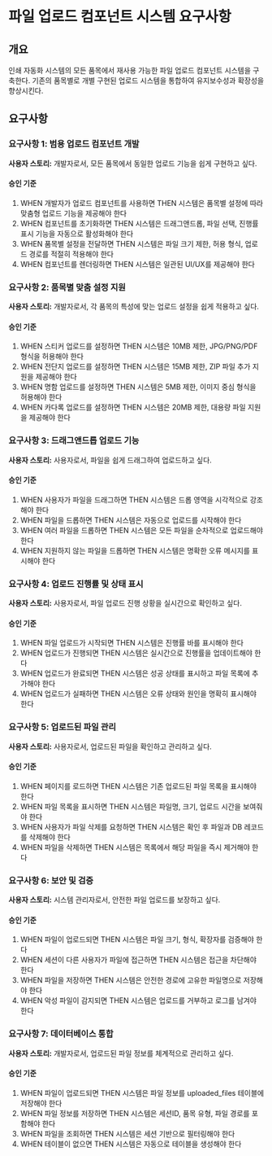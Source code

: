 # 파일 업로드 컴포넌트 시스템 요구사항

## 개요

인쇄 자동화 시스템의 모든 품목에서 재사용 가능한 파일 업로드 컴포넌트 시스템을 구축한다. 기존의 품목별로 개별 구현된 업로드 시스템을 통합하여 유지보수성과 확장성을 향상시킨다.

## 요구사항

### 요구사항 1: 범용 업로드 컴포넌트 개발

**사용자 스토리:** 개발자로서, 모든 품목에서 동일한 업로드 기능을 쉽게 구현하고 싶다.

#### 승인 기준
1. WHEN 개발자가 업로드 컴포넌트를 사용하면 THEN 시스템은 품목별 설정에 따라 맞춤형 업로드 기능을 제공해야 한다
2. WHEN 컴포넌트를 초기화하면 THEN 시스템은 드래그앤드롭, 파일 선택, 진행률 표시 기능을 자동으로 활성화해야 한다
3. WHEN 품목별 설정을 전달하면 THEN 시스템은 파일 크기 제한, 허용 형식, 업로드 경로를 적절히 적용해야 한다
4. WHEN 컴포넌트를 렌더링하면 THEN 시스템은 일관된 UI/UX를 제공해야 한다

### 요구사항 2: 품목별 맞춤 설정 지원

**사용자 스토리:** 개발자로서, 각 품목의 특성에 맞는 업로드 설정을 쉽게 적용하고 싶다.

#### 승인 기준
1. WHEN 스티커 업로드를 설정하면 THEN 시스템은 10MB 제한, JPG/PNG/PDF 형식을 허용해야 한다
2. WHEN 전단지 업로드를 설정하면 THEN 시스템은 15MB 제한, ZIP 파일 추가 지원을 제공해야 한다
3. WHEN 명함 업로드를 설정하면 THEN 시스템은 5MB 제한, 이미지 중심 형식을 허용해야 한다
4. WHEN 카다록 업로드를 설정하면 THEN 시스템은 20MB 제한, 대용량 파일 지원을 제공해야 한다

### 요구사항 3: 드래그앤드롭 업로드 기능

**사용자 스토리:** 사용자로서, 파일을 쉽게 드래그하여 업로드하고 싶다.

#### 승인 기준
1. WHEN 사용자가 파일을 드래그하면 THEN 시스템은 드롭 영역을 시각적으로 강조해야 한다
2. WHEN 파일을 드롭하면 THEN 시스템은 자동으로 업로드를 시작해야 한다
3. WHEN 여러 파일을 드롭하면 THEN 시스템은 모든 파일을 순차적으로 업로드해야 한다
4. WHEN 지원하지 않는 파일을 드롭하면 THEN 시스템은 명확한 오류 메시지를 표시해야 한다

### 요구사항 4: 업로드 진행률 및 상태 표시

**사용자 스토리:** 사용자로서, 파일 업로드 진행 상황을 실시간으로 확인하고 싶다.

#### 승인 기준
1. WHEN 파일 업로드가 시작되면 THEN 시스템은 진행률 바를 표시해야 한다
2. WHEN 업로드가 진행되면 THEN 시스템은 실시간으로 진행률을 업데이트해야 한다
3. WHEN 업로드가 완료되면 THEN 시스템은 성공 상태를 표시하고 파일 목록에 추가해야 한다
4. WHEN 업로드가 실패하면 THEN 시스템은 오류 상태와 원인을 명확히 표시해야 한다

### 요구사항 5: 업로드된 파일 관리

**사용자 스토리:** 사용자로서, 업로드된 파일을 확인하고 관리하고 싶다.

#### 승인 기준
1. WHEN 페이지를 로드하면 THEN 시스템은 기존 업로드된 파일 목록을 표시해야 한다
2. WHEN 파일 목록을 표시하면 THEN 시스템은 파일명, 크기, 업로드 시간을 보여줘야 한다
3. WHEN 사용자가 파일 삭제를 요청하면 THEN 시스템은 확인 후 파일과 DB 레코드를 삭제해야 한다
4. WHEN 파일을 삭제하면 THEN 시스템은 목록에서 해당 파일을 즉시 제거해야 한다

### 요구사항 6: 보안 및 검증

**사용자 스토리:** 시스템 관리자로서, 안전한 파일 업로드를 보장하고 싶다.

#### 승인 기준
1. WHEN 파일이 업로드되면 THEN 시스템은 파일 크기, 형식, 확장자를 검증해야 한다
2. WHEN 세션이 다른 사용자가 파일에 접근하면 THEN 시스템은 접근을 차단해야 한다
3. WHEN 파일을 저장하면 THEN 시스템은 안전한 경로에 고유한 파일명으로 저장해야 한다
4. WHEN 악성 파일이 감지되면 THEN 시스템은 업로드를 거부하고 로그를 남겨야 한다

### 요구사항 7: 데이터베이스 통합

**사용자 스토리:** 개발자로서, 업로드된 파일 정보를 체계적으로 관리하고 싶다.

#### 승인 기준
1. WHEN 파일이 업로드되면 THEN 시스템은 파일 정보를 uploaded_files 테이블에 저장해야 한다
2. WHEN 파일 정보를 저장하면 THEN 시스템은 세션ID, 품목 유형, 파일 경로를 포함해야 한다
3. WHEN 파일을 조회하면 THEN 시스템은 세션 기반으로 필터링해야 한다
4. WHEN 테이블이 없으면 THEN 시스템은 자동으로 테이블을 생성해야 한다